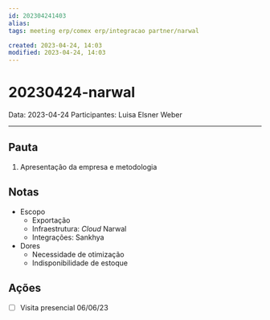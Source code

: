 ```yaml
---
id: 202304241403
alias: 
tags: meeting erp/comex erp/integracao partner/narwal 

created: 2023-04-24, 14:03
modified: 2023-04-24, 14:03
---
```

# 20230424-narwal

Data: 2023-04-24
Participantes: Luisa Elsner Weber

---

## Pauta

1. Apresentação da empresa e metodologia

## Notas

- Escopo
	- Exportação
	- Infraestrutura: _Cloud_ Narwal
	- Integrações: Sankhya
- Dores
	- Necessidade de otimização
	- Indisponibilidade de estoque

## Ações

- [ ] Visita presencial 06/06/23